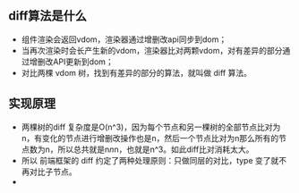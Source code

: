 ## diff算法是什么
+ 组件渲染会返回vdom，渲染器通过增删改api同步到dom；
+ 当再次渲染时会长产生新的vdom，渲染器比对两颗vdom，对有差异的部分通过增删改API更新到dom；
+ 对比两棵 vdom 树，找到有差异的部分的算法，就叫做 diff 算法。

## 实现原理 
+ 两棵树的diff 复杂度是O(n^3)，因为每个节点和另一棵树的全部节点比对为n，有变化的节点进行增删改操作也是n，然后一个节点比对为n那么所有的节点数为n，所以总共就是n*n*n，也就是n^3。如此diff比对消耗太大。
+ 所以 前端框架的 diff 约定了两种处理原则：只做同层的对比，type 变了就不再对比子节点。
+ 



